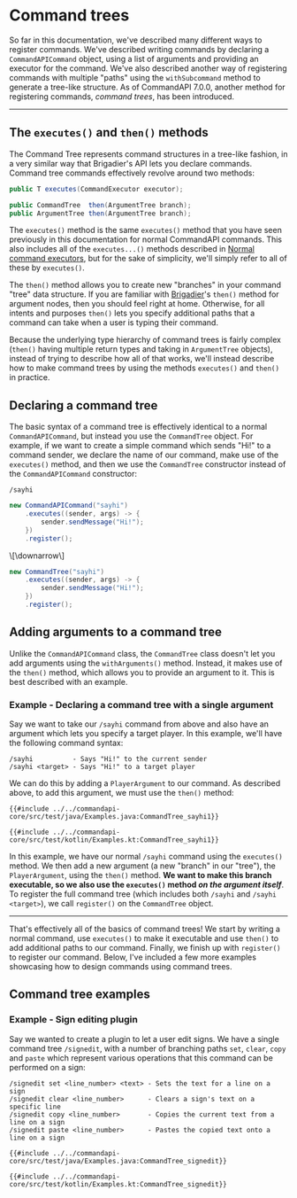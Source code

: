 # Command trees

So far in this documentation, we've described many different ways to register commands. We've described writing commands by declaring a `CommandAPICommand` object, using a list of arguments and providing an executor for the command. We've also described another way of registering commands with multiple "paths" using the `withSubcommand` method to generate a tree-like structure. As of CommandAPI 7.0.0, another method for registering commands, _command trees_, has been introduced.

-----

## The `executes()` and `then()` methods

The Command Tree represents command structures in a tree-like fashion, in a very similar way that Brigadier's API lets you declare commands. Command tree commands effectively revolve around two methods:

```java
public T executes(CommandExecutor executor);

public CommandTree  then(ArgumentTree branch);
public ArgumentTree then(ArgumentTree branch);
```

The `executes()` method is the same `executes()` method that you have seen previously in this documentation for normal CommandAPI commands. This also includes all of the `executes...()` methods described in [Normal command executors](./normalexecutors.md#restricting-who-can-run-your-command), but for the sake of simplicity, we'll simply refer to all of these by `executes()`.

The `then()` method allows you to create new "branches" in your command "tree" data structure. If you are familiar with [Brigadier](https://github.com/Mojang/brigadier)'s `then()` method for argument nodes, then you should feel right at home. Otherwise, for all intents and purposes `then()` lets you specify additional paths that a command can take when a user is typing their command.

Because the underlying type hierarchy of command trees is fairly complex (`then()` having multiple return types and taking in `ArgumentTree` objects), instead of trying to describe how all of that works, we'll instead describe how to make command trees by using the methods `executes()` and `then()` in practice.

## Declaring a command tree

The basic syntax of a command tree is effectively identical to a normal `CommandAPICommand`, but instead you use the `CommandTree` object. For example, if we want to create a simple command which sends "Hi!" to a command sender, we declare the name of our command, make use of the `executes()` method, and then we use the `CommandTree` constructor instead of the `CommandAPICommand` constructor:

```mccmd
/sayhi
```

```java
new CommandAPICommand("sayhi")
    .executes((sender, args) -> {
        sender.sendMessage("Hi!");
    })
    .register();
```

\\[\downarrow\\]

```java
new CommandTree("sayhi")
    .executes((sender, args) -> {
        sender.sendMessage("Hi!");
    })
    .register();
```

## Adding arguments to a command tree

Unlike the `CommandAPICommand` class, the `CommandTree` class doesn't let you add arguments using the `withArguments()` method. Instead, it makes use of the `then()` method, which allows you to provide an argument to it. This is best described with an example.

<div class="example">

### Example - Declaring a command tree with a single argument

Say we want to take our `/sayhi` command from above and also have an argument which lets you specify a target player. In this example, we'll have the following command syntax:

```mccmd
/sayhi          - Says "Hi!" to the current sender
/sayhi <target> - Says "Hi!" to a target player
```

We can do this by adding a `PlayerArgument` to our command. As described above, to add this argument, we must use the `then()` method:

<div class="multi-pre">

```java,Java
{{#include ../../commandapi-core/src/test/java/Examples.java:CommandTree_sayhi1}}
```

```kotlin,Kotlin
{{#include ../../commandapi-core/src/test/kotlin/Examples.kt:CommandTree_sayhi1}}
```

</div>

In this example, we have our normal `/sayhi` command using the `executes()` method. We then add a new argument (a new "branch" in our "tree"), the `PlayerArgument`, using the `then()` method. **We want to make this branch executable, so we also use the `executes()` method _on the argument itself_**. To register the full command tree (which includes both `/sayhi` and `/sayhi <target>`), we call `register()` on the `CommandTree` object.

</div>

-----

That's effectively all of the basics of command trees! We start by writing a normal command, use `executes()` to make it executable and use `then()` to add additional paths to our command. Finally, we finish up with `register()` to register our command. Below, I've included a few more examples showcasing how to design commands using command trees.

## Command tree examples

<div class="example">

### Example - Sign editing plugin

Say we wanted to create a plugin to let a user edit signs. We have a single command tree `/signedit`, with a number of branching paths `set`, `clear`, `copy` and `paste` which represent various operations that this command can be performed on a sign:

```mccmd
/signedit set <line_number> <text> - Sets the text for a line on a sign
/signedit clear <line_number>      - Clears a sign's text on a specific line
/signedit copy <line_number>       - Copies the current text from a line on a sign
/signedit paste <line_number>      - Pastes the copied text onto a line on a sign
```

<div class="multi-pre">

```java,Java
{{#include ../../commandapi-core/src/test/java/Examples.java:CommandTree_signedit}}
```

```kotlin,Kotlin
{{#include ../../commandapi-core/src/test/kotlin/Examples.kt:CommandTree_signedit}}
```

</div>

</div>
